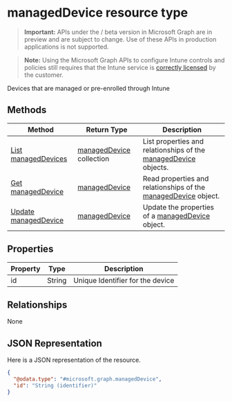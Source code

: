 ﻿# managedDevice resource type

> **Important:** APIs under the / beta version in Microsoft Graph are in preview and are subject to change. Use of these APIs in production applications is not supported.

> **Note:** Using the Microsoft Graph APIs to configure Intune controls and policies still requires that the Intune service is [correctly licensed](https://go.microsoft.com/fwlink/?linkid=839381) by the customer.

Devices that are managed or pre-enrolled through Intune
## Methods
|Method|Return Type|Description|
|---|---|---|
|[List managedDevices](../api/intune_endpointprotection_manageddevice_list.md)|[managedDevice](../resources/intune_endpointprotection_manageddevice.md) collection|List properties and relationships of the [managedDevice](../resources/intune_endpointprotection_manageddevice.md) objects.|
|[Get managedDevice](../api/intune_endpointprotection_manageddevice_get.md)|[managedDevice](../resources/intune_endpointprotection_manageddevice.md)|Read properties and relationships of the [managedDevice](../resources/intune_endpointprotection_manageddevice.md) object.|
|[Update managedDevice](../api/intune_endpointprotection_manageddevice_update.md)|[managedDevice](../resources/intune_endpointprotection_manageddevice.md)|Update the properties of a [managedDevice](../resources/intune_endpointprotection_manageddevice.md) object.|

## Properties
|Property|Type|Description|
|---|---|---|
|id|String|Unique Identifier for the device|

## Relationships
None
## JSON Representation
Here is a JSON representation of the resource.
<!-- {
  "blockType": "resource",
  "keyProperty": "id",
  "@odata.type": "microsoft.graph.managedDevice"
}
-->
```json
{
  "@odata.type": "#microsoft.graph.managedDevice",
  "id": "String (identifier)"
}
```



